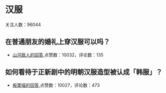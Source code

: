 #  汉服 
关注人数：96044
## 在普通朋友的婚礼上穿汉服可以吗？
- [山河故人的回答](https://www.zhihu.com/question/364187957/answer/973022374),点赞数：10032，评论数：135
## 如何看待于正新剧中的明朝汉服造型被认成「韩服」？
- [板栗喵的回答](https://www.zhihu.com/question/428946512/answer/1561277071),点赞数：10027，评论数：473
